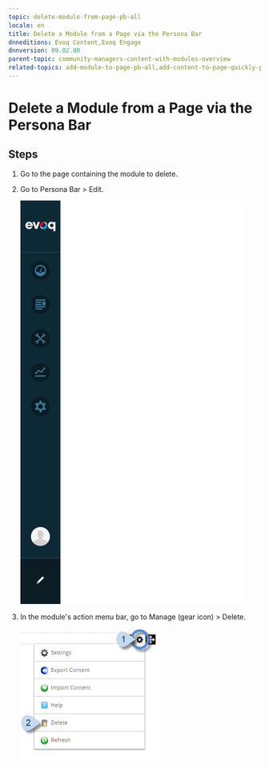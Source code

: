 ```yaml
---
topic: delete-module-from-page-pb-all
locale: en
title: Delete a Module from a Page via the Persona Bar
dnneditions: Evoq Content,Evoq Engage
dnnversion: 09.02.00
parent-topic: community-managers-content-with-modules-overview
related-topics: add-module-to-page-pb-all,add-content-to-page-quickly-pb-all,configure-module-on-page-pb-all,restore-deleted-modules,purge-deleted-modules,create-article-publisher
---
```


# Delete a Module from a Page via the Persona Bar

## Steps

1.  Go to the page containing the module to delete.
2.  Go to Persona Bar \> Edit.
    
    ![Persona Bar > Edit](img/scr-pbar-all-Edit-E91.png)
    
3.  In the module's action menu bar, go to Manage (gear icon) \> Delete.
    
      
    
    ![Manage action menu > Delete](img/scr-actionmenu-manage-delete.png)